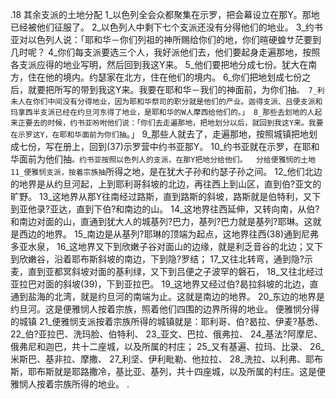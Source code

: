.18 
其余支派的土地分配 
1_以色列全会众都聚集在示罗，把会幕设立在那Y。那地已经被他们征服了。 2_以色列人中剩下七个支派还没有分得他们的地业。 3_约书亚对以色列人说：「耶和华－你们列祖的神所赐给你们的地，你们暄硬蝗サ茫要到几时呢？ 4_你们每支派要选三个人，我好派他们去，他们要起身走遍那地，按照各支派应得的地业写明，然后回到我这Y来。 5_他们要把地分成七份。犹大在南方，住在他的境内。约瑟家在北方，住在他们的境内。 6_你们把地划成七份之后，就要把所写的带到我这Y来。我要在耶和华－我们的神面前，为你们抽`。 7_利未人在你们中间没有分得地业，因为耶和华祭司的职分就是他们的产业。迦得支派、吕便支派和玛拿西半支派已经在约旦河东得了地业，是耶和华的W人摩西给他们的。」 8_那些去划地的人起来正要去的时候，约书亚吩咐他们说：「你们去走遍那地，把地划分以后，就回到我这Y来。我要在示罗这Y，在耶和华面前为你们抽`。」 9_那些人就去了，走遍那地，按照城镇把地划成七份，写在册上，回到(37)示罗营中约书亚那Y。 10_约书亚就在示罗，在耶和华面前为他们抽`。约书亚按照以色列人的支派，在那Y把地分给他们。 
分给便雅悯的土地 
11_便雅悯支派，按着宗族抽`所得之地，是在犹大子孙和约瑟子孙之间。 12_他们北边的地界是从约旦河起，上到耶利哥斜坡的北边，再往西上到山区，直到伯?亚文的旷野。 13_这地界从那Y往南经过路斯，直到路斯的斜坡，路斯就是伯特利，又下到亚他录?亚达，直到下伯?和南边的山。 14_这地界往西延伸，又转向南，从伯?和南边对面的山，直通到犹大人的城基列?巴力，基列?巴力就是基列?耶琳。这就是西边的地界。 15_南边是从基列?耶琳的顶端为起点，这地界往西(38)通到尼弗多亚水泉， 16_这地界又下到欣嫩子谷对面山的边缘，就是利乏音谷的北边；又下到欣嫩谷，沿着耶布斯斜坡的南边，下到隐?罗结； 17_又往北转弯，通到隐?示麦，直到亚都冥斜坡对面的基利绿，又下到吕便之子波罕的磐石， 18_又往北经过亚拉巴对面的斜坡(39)，下到亚拉巴。 19_这地界又经过伯?曷拉斜坡的北边，直通到盐海的北湾，就是约旦河的南端为止。这就是南边的地界。 20_东边的地界是约旦河。这是便雅悯人按着宗族，照着他们四围的边界所得的地业。 
便雅悯分得的城镇 
21_便雅悯支派按着宗族所得的城镇就是：耶利哥、伯?曷拉、伊麦?基悉、 22_伯?亚拉巴、洗玛脸、伯特利、 23_亚文、巴拉、俄弗拉、 24_基法?阿摩尼、俄弗尼和迦巴，共十二座城，以及所属的村庄； 25_又有基遍、拉玛、比录、 26_米斯巴、基非拉、摩撒、 27_利坚、伊利毗勒、他拉拉、 28_洗拉、以利弗、耶布斯，耶布斯就是耶路撒冷，基比亚、基列，共十四座城，以及所属的村庄。这是便雅悯人按着宗族所得的地业。 
.